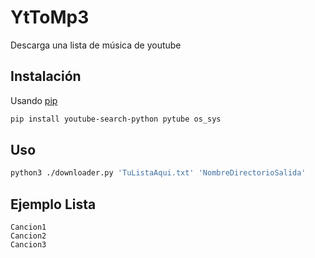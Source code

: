 # YtToMp3
Descarga una lista de música de youtube

## Instalación

Usando [pip](https://pip.pypa.io/en/stable/) 

```bash
pip install youtube-search-python pytube os_sys
```

## Uso

```bash
python3 ./downloader.py 'TuListaAqui.txt' 'NombreDirectorioSalida'
```
## Ejemplo Lista
```
Cancion1
Cancion2
Cancion3
```

